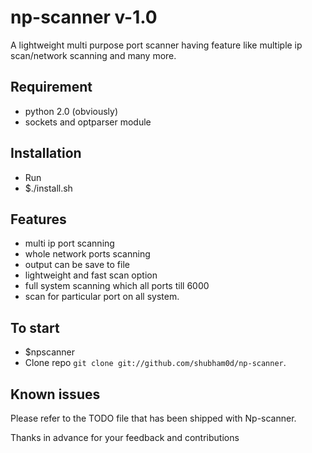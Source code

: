 # np-scanner v-1.0
A lightweight multi purpose port scanner having feature like multiple ip scan/network scanning and many more.

Requirement
-----------
* python 2.0 (obviously)
* sockets and optparser module

Installation
------------
* Run 
* $./install.sh

Features
--------
* multi ip port scanning 
* whole network ports scanning
* output can be save to file
* lightweight and fast scan option
* full system scanning which all ports till 6000
* scan for particular port on all system.

To start
--------
* $npscanner
* Clone repo `git clone git://github.com/shubham0d/np-scanner`.

Known issues
------------

Please refer to the TODO file that has been shipped with Np-scanner.

Thanks in advance for your feedback and contributions
